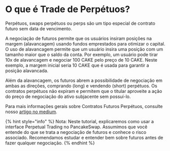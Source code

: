 # O que é Trade de Perpétuos?

Perpétuos, swaps perpétuos ou perps são um tipo especial de contrato futuro sem data de vencimento.&#x20;

A negociação de futuros permite que os usuários insiram posições na margem (alavancagem) usando fundos emprestados para otimizar o capital. O uso de alavancagem permite que um usuário insira uma posição com um tamanho maior que o saldo da conta. Por exemplo, um usuário pode tirar 10x de alavancagem e negociar 100 CAKE pelo preço de 10 CAKE. Neste exemplo, a margem inicial seria 10 CAKE que é usada para garantir a posição alavancada.&#x20;

Além da alavancagem, os futuros abrem a possibilidade de negociação em ambas as direções, comprando (long) e vendendo (short) perpétuos. Os contratos perpétuos não expiram e permitem que o titular aproveite a ação do preço de negociação do ativo subjacente sem possuí-lo.

Para mais informações gerais sobre Contratos Futuros Perpétuos, consulte nosso [artigo no medium](https://medium.com/pancakeswap/lan%C3%A7amento-da-negocia%C3%A7%C3%A3o-de-perp%C3%A9tuos-na-pancakeswap-uma-parceria-com-a-apollox-e81be7566c0a).

{% hint style="info" %}
Nota: Neste tutorial, explicaremos como usar a interface Perpetual Trading no PancakeSwap. Assumimos que você entende do que se trata a negociação de futuros e conhece o risco associado. Recomendamos estudar e entender bem sobre futuros antes de fazer qualquer negociação.
{% endhint %}
